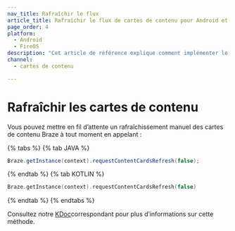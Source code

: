 ```yaml
---
nav_title: Rafraîchir le flux
article_title: Rafraîchir le flux de cartes de contenu pour Android et FireOS
page_order: 4
platform: 
  - Android
  - FireOS
description: "Cet article de référence explique comment implémenter le rafraîchissement de la carte de contenu dans votre application Android ou FireOS."
channel:
  - cartes de contenu

---
```


# Rafraîchir les cartes de contenu

Vous pouvez mettre en fil d’attente un rafraîchissement manuel des cartes de contenu Braze à tout moment en appelant :

{% tabs %}
{% tab JAVA %}

```java
Braze.getInstance(context).requestContentCardsRefresh(false);
```

{% endtab %}
{% tab KOTLIN %}

```kotlin
Braze.getInstance(context).requestContentCardsRefresh(false)
```

{% endtab %}
{% endtabs %}

Consultez notre [KDoc][1]correspondant pour plus d’informations sur cette méthode.

[1]: https://appboy.github.io/appboy-android-sdk/kdoc/braze-android-sdk/com.braze/-i-braze/request-content-cards-refresh.html
